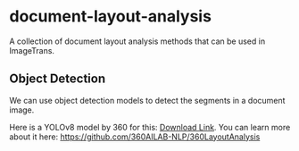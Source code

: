 # document-layout-analysis

A collection of document layout analysis methods that can be used in ImageTrans.

## Object Detection

We can use object detection models to detect the segments in a document image.

Here is a YOLOv8 model by 360 for this: [Download Link](https://github.com/xulihang/document-layout-analysis/releases/download/models/general_360.zip). You can learn more about it here: https://github.com/360AILAB-NLP/360LayoutAnalysis
